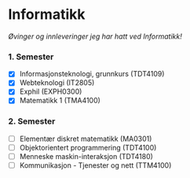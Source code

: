 # Informatikk

_Øvinger og innleveringer jeg har hatt ved Informatikk!_

### 1. Semester

- [x] Informasjonsteknologi, grunnkurs (TDT4109)
- [x] Webteknologi (IT2805)
- [x] Exphil (EXPH0300)
- [x] Matematikk 1 (TMA4100)

### 2. Semester

- [ ] Elementær diskret matematikk (MA0301)
- [ ] Objektorientert programmering (TDT4100)
- [ ] Menneske maskin-interaksjon (TDT4180)
- [ ] Kommunikasjon - Tjenester og nett (TTM4100)
